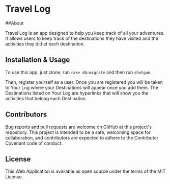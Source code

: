 # Travel Log

##About

Travel Log is an app designed to help you keep track of all your adventures. It allows users to keep track of the destinations they have visited and the activities they did at each destination.

## Installation & Usage

To use this app, just clone, run `rake db:migrate` and then run `shotgun`.

Then, register yourself as a user. Once you are registered you will be taken to Your Log where your Destinations will appear once you add them. The Destinations listed on Your Log are hyperlinks that will show you the activities that belong each Destination.


## Contributors

Bug reports and pull requests are welcome on GitHub at this project's repository. This project is intended to be a safe, welcoming space for collaboration, and contributors are expected to adhere to the Contributor Covenant code of conduct.


## License

This Web Application is available as open source under the terms of the MIT License.
